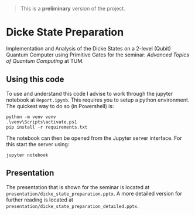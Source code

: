 > This is a **preliminary** version of the project.

# Dicke State Preparation
Implementation and Analysis of the Dicke States on a 2-level (Qubit) Quantum Computer using Primitive Gates for the seminar: _Advanced Topics of Quantum Computing_ at TUM.

## Using this code
To use and understand this code I advise to work through the jupyter notebook at `Report.ipynb`. This requires you to setup a python environment. The quickest way to do so (in Powershell) is:
```shell
python -m venv venv
.\venv\Scripts\activate.ps1
pip install -r requirements.txt
```

The notebook can then be opened from the Jupyter server interface. For this start the server using:
```shell
jupyter notebook
```

## Presentation
The presentation that is shown for the seminar is located at `presentation/dicke_state_preparation.pptx`.
A more detailed version for further reading is located at `presentation/dicke_state_preparation_detailed.pptx`.
